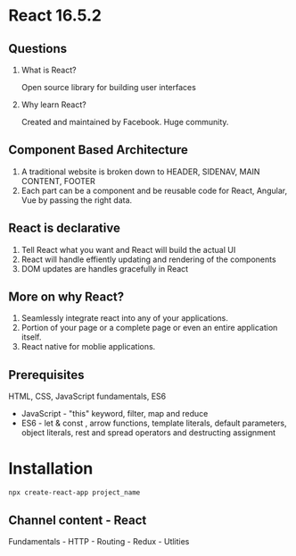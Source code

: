 # React 16.5.2

## Questions

1. What is React?

   Open source library for building user interfaces

2. Why learn React?

   Created and maintained by Facebook. Huge community.

## Component Based Architecture

1. A traditional website is broken down to HEADER, SIDENAV, MAIN CONTENT, FOOTER
2. Each part can be a component and be reusable code for React, Angular, Vue by passing the right data.

## React is declarative

1. Tell React what you want and React will build the actual UI
2. React will handle effiently updating and rendering of the components
3. DOM updates are handles gracefully in React

## More on why React?

1. Seamlessly integrate react into any of your applications.
2. Portion of your page or a complete page or even an entire application itself.
3. React native for moblie applications.

## Prerequisites

HTML, CSS, JavaScript fundamentals, ES6

- JavaScript - "this" keyword, filter, map and reduce
- ES6 - let & const , arrow functions, template literals, default parameters, object literals, rest and spread operators and destructing assignment

# Installation

    npx create-react-app project_name

## Channel content - React

Fundamentals - HTTP - Routing - Redux - Utlities
